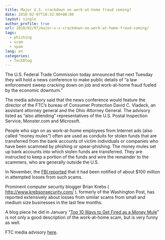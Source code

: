 ```yaml
---
title: Major U.S. crackdown on work-at-home fraud coming?
date: 2010-02-07T18:32:00+00:00
layout: single
author_profile: true
url: 2010/02/07/major-u-s-crackdown-on-work-at-home-fraud-coming/
tags:
  - phishing
  - scam
  - spam
lang: en
categories: 
  - TechBlog
---
```

The U.S. Federal Trade Commission today announced that next Tuesday they will hold a news conference to make public details of “a law enforcement sweep cracking down on job and work-at-home fraud fueled by the economic downturn.”

The media advisory said that the news conference would feature the director of the FTC’s bureau of Consumer Protection David C. Vladeck, an assistant attorney general and the Ohio Attorney General. The advisory listed as “also attending” representatives of the U.S. Postal Inspection Service, Monster.com and Microsoft.

People who sign on as work-at-home employees from Internet ads (also called “money mules”) often are used as conduits for stolen funds that are transferred from the bank accounts of victim individuals or companies who have been scammed by phishing or spear-phishing. The money mules set up bank accounts into which stolen funds are transferred. They are instructed to keep a portion of the funds and wire the remainder to the scammers, who are generally outside the U.S.

In November, the [FBI reported](http://www.ic3.gov/media/2009/091103-1.aspx) that it had been notified of about $100 million in attempted losses from such scams.

Prominent computer security blogger Brian Krebs ( <http://www.krebsonsecurity.com/> ), formerly of the Washington Post, has reported extensively about losses from similar scams from small and medium size businesses in the last few months.

A blog piece he did in January “[Top 10 Ways to Get Fired as a Money Mule](http://www.krebsonsecurity.com/2010/01/top-10-ways-to-get-fired-as-a-money-mule/)” is not only a good description of the work-at-home scam, but is very funny as well.

FTC media advisory [here](http://www.ftc.gov/opa/2010/02/obd.shtm).
